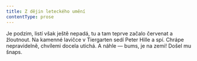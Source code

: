 ```yaml
---
title: Z dějin leteckého umění
contentType: prose
---
```


Je podzim, listí však ještě nepadá, tu a tam teprve začalo červenat a žloutnout. Na kamenné lavičce v Tiergarten sedí Peter Hille a spí. Chrápe nepravidelně, chvílemi docela utichá. A náhle — bums, je na zemi! Došel mu šnaps.
